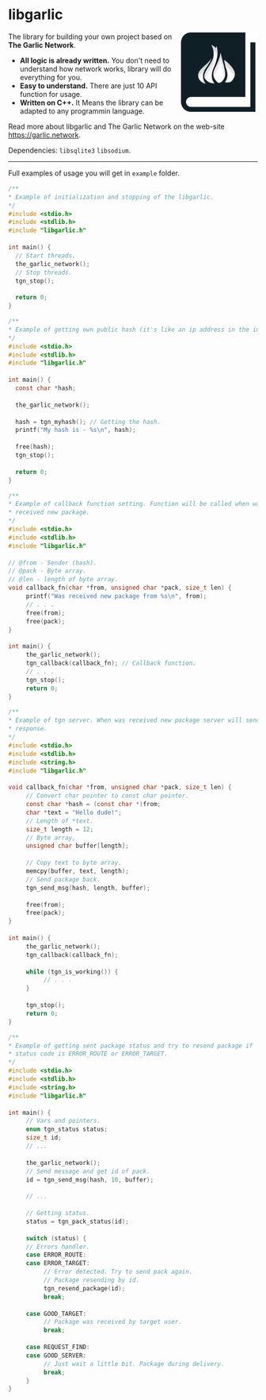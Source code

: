 # libgarlic

<img src="https://github.com/mrrva/media/blob/master/libgarlic1.png" align="right"
     alt="Storeon logo by Anton Lovchikov" width="160" height="160">

The library for building your own project based on **The Garlic Network**.

* **All logic is already written.** You don't need to understand how network
works, library will do everything for you.
* **Easy to understand.** There are just 10 API function for usage.
* **Written on C++.** It Means the library can be adapted to any
programmin language.

Read more about libgarlic and The Garlic Network on the web-site https://garlic.network.

Dependencies: `libsqlite3` `libsodium`.

---

Full examples of usage you will get in `example` folder.

```C
/** 
* Example of initialization and stopping of the libgarlic.
*/
#include <stdio.h>
#include <stdlib.h>
#include "libgarlic.h"

int main() {
  // Start threads.
  the_garlic_network();
  // Stop threads.
  tgn_stop();
  
  return 0;
}
```

```C
/** 
* Example of getting own public hash (it's like an ip address in the internet).
*/
#include <stdio.h>
#include <stdlib.h>
#include "libgarlic.h"

int main() {
  const char *hash;

  the_garlic_network();
 
  hash = tgn_myhash(); // Getting the hash.
  printf("My hash is - %s\n", hash);
  
  free(hash);
  tgn_stop();
  
  return 0;
}
```

```C
/** 
* Example of callback function setting. Function will be called when was
* received new package.
*/
#include <stdio.h>
#include <stdlib.h>
#include "libgarlic.h"

// @from - Sender (hash).
// @pack - Byte array.
// @len - length of byte array.
void callback_fn(char *from, unsigned char *pack, size_t len) {
     printf("Was received new package from %s\n", from);
     // . . . 
     free(from);
     free(pack);
}

int main() {
     the_garlic_network();
     tgn_callback(callback_fn); // Callback function.
     // . . .
     tgn_stop();
     return 0;
}
```

```C
/** 
* Example of tgn server. When was received new package server will send
* response.
*/
#include <stdio.h>
#include <stdlib.h>
#include <string.h>
#include "libgarlic.h"

void callback_fn(char *from, unsigned char *pack, size_t len) {
     // Convert char pointer to const char pointer.
     const char *hash = (const char *)from;
     char *text = "Hello dude!";
     // Length of *text.
     size_t length = 12;
     // Byte array,
     unsigned char buffer[length];
     
     // Copy text to byte array.
     memcpy(buffer, text, length);
     // Send package back.
     tgn_send_msg(hash, length, buffer);

     free(from);
     free(pack);
}

int main() {
     the_garlic_network();
     tgn_callback(callback_fn);
     
     while (tgn_is_working()) {
          // . . .
     }
     
     tgn_stop();
     return 0;
}
```

```C
/** 
* Example of getting sent package status and try to resend package if
* status code is ERROR_ROUTE or ERROR_TARGET.
*/
#include <stdio.h>
#include <stdlib.h>
#include <string.h>
#include "libgarlic.h"

int main() {
     // Vars and pointers.
     enum tgn_status status;
     size_t id;
     // ...
     
     the_garlic_network();
     // Send message and get id of pack.
     id = tgn_send_msg(hash, 10, buffer);
     
     // ...
     
     // Getting status.
     status = tgn_pack_status(id);
     
     switch (status) {
     // Errors handler.
     case ERROR_ROUTE:
     case ERROR_TARGET:
          // Error detected. Try to send pack again.
          // Package resending by id.
          tgn_resend_package(id);
          break;
          
     case GOOD_TARGET:
          // Package was received by target user.
          break;
          
     case REQUEST_FIND:
     case GOOD_SERVER:
          // Just wait a little bit. Package during delivery.
          break;
     }
}
```
